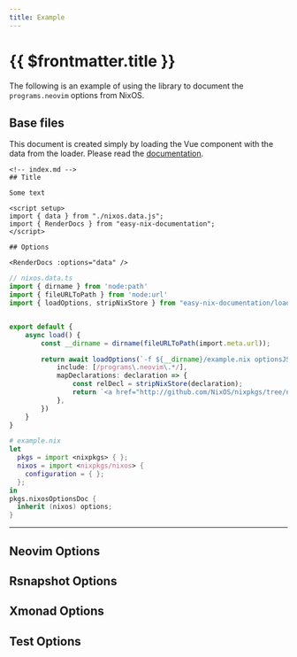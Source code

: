 ```yaml
---
title: Example
---
```


# {{ $frontmatter.title }}


The following is an example of using the library to document the `programs.neovim` options from NixOS.

## Base files

This document is created simply by loading the Vue component with the data from the loader.
Please read the [documentation](/usage).

```vue
<!-- index.md -->
## Title

Some text

<script setup>
import { data } from "./nixos.data.js";
import { RenderDocs } from "easy-nix-documentation";
</script>

## Options

<RenderDocs :options="data" />
```

```ts
// nixos.data.ts
import { dirname } from 'node:path'
import { fileURLToPath } from 'node:url'
import { loadOptions, stripNixStore } from "easy-nix-documentation/loader"


export default {
    async load() {
        const __dirname = dirname(fileURLToPath(import.meta.url));

        return await loadOptions(`-f ${__dirname}/example.nix optionsJSON`, {
            include: [/programs\.neovim\.*/],
            mapDeclarations: declaration => {
                const relDecl = stripNixStore(declaration);
                return `<a href="http://github.com/NixOS/nixpkgs/tree/nixos-unstable/${relDecl}">&lt;${relDecl}&gt;</a>`
            },
        })
    }
}
```

```nix
# example.nix
let
  pkgs = import <nixpkgs> { };
  nixos = import <nixpkgs/nixos> {
    configuration = { };
  };
in
pkgs.nixosOptionsDoc {
  inherit (nixos) options;
}
```

---

<script setup lang="ts">
// @ts-ignore
import { data } from "./nixos.data.js";
import { RenderDocs } from "easy-nix-documentation";
</script>

## Neovim Options

<RenderDocs :options="data" :include="/programs\.neovim\.*/" />

## Rsnapshot Options

<RenderDocs :options="data" :include="/services\.rsnapshot\.*/" />

## Xmonad Options

<RenderDocs :options="data" :include="/services\.xserver\.windowManager\.xmonad\.*/" />

## Test Options

<RenderDocs :options="data" :include="/^test\.*/" />
